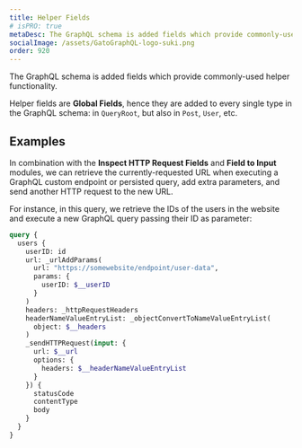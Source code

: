 ```yaml
---
title: Helper Fields
# isPRO: true
metaDesc: The GraphQL schema is added fields which provide commonly-used helper functionality.
socialImage: /assets/GatoGraphQL-logo-suki.png
order: 920
---
```


The GraphQL schema is added fields which provide commonly-used helper functionality.

Helper fields are **Global Fields**, hence they are added to every single type in the GraphQL schema: in `QueryRoot`, but also in `Post`, `User`, etc.

## Examples

In combination with the **Inspect HTTP Request Fields** and **Field to Input** modules, we can retrieve the currently-requested URL when executing a GraphQL custom endpoint or persisted query, add extra parameters, and send another HTTP request to the new URL.

For instance, in this query, we retrieve the IDs of the users in the website and execute a new GraphQL query passing their ID as parameter:

```graphql
query {
  users {
    userID: id
    url: _urlAddParams(
      url: "https://somewebsite/endpoint/user-data",
      params: {
        userID: $__userID
      }
    )
    headers: _httpRequestHeaders
    headerNameValueEntryList: _objectConvertToNameValueEntryList(
      object: $__headers
    )
    _sendHTTPRequest(input: {
      url: $__url
      options: {
        headers: $__headerNameValueEntryList
      }
    }) {
      statusCode
      contentType
      body
    }
  }
}
```
